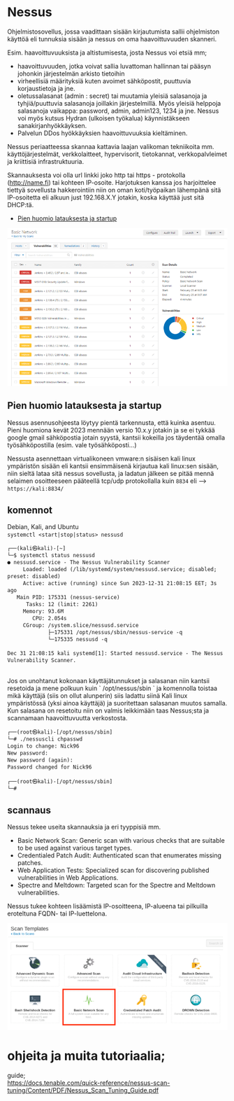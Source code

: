 # Nessus

Ohjelmistosovellus, jossa vaadittaan sisään kirjautumista sallii ohjelmiston käyttöä eli tunnuksia sisään ja nessus on oma haavoittuvuuden skanneri. 

Esim. haavoittuvuuksista ja altistumisesta, josta Nessus voi etsiä mm;
- haavoittuvuuden, jotka voivat sallia luvattoman hallinnan tai pääsyn johonkin järjestelmän arkisto tietoihin
- virheellisiä määrityksiä kuten avoimet sähköpostit, puuttuvia korjaustietoja ja jne.
- oletussalasanat (admin : secret) tai muutamia yleisiä salasanoja ja tyhjiä/puuttuvia salasanoja joillakin järjestelmillä. Myös yleisiä helppoja salasanoja vaikappa: password, admin, admin123, 1234 ja jne. Nessus voi myös kutsus Hydran (ulkoisen työkalua) käynnistäkseen sanakirjanhyökkäyksen.
- Palvelun DDos hyökkäyksien haavoittuvuuksia kieltäminen.

Nessus periaatteessa skannaa kattavia laajan valikoman tekniikoita mm. käyttöjärjestelmät, verkkolaitteet, hypervisorit, tietokannat, verkkopalvleimet ja kriittisiä infrastruktuuria. 

Skannauksesta voi olla url linkki joko http tai https - protokolla (http://name.fi) tai kohteen IP-osoite. Harjotuksen kanssa jos harjoittelee tiettyä sovellusta hakkerointiin niin on oman koti/työpaikan lähempänä sitä IP-osoitetta eli alkuun just 192.168.X.Y jotakin, koska käyttää just sitä DHCP:tä.

* [Pien huomio latauksesta ja startup](#pien-huomio-latauksesta-ja-startup)

![Alt text](nessus_image/nessus_1.png)

## Pien huomio latauksesta ja startup

Nessus asennusohjeesta löytyy pientä tarkennusta, että kuinka asentuu. Pieni huomiona kevät 2023 mennään versio 10.x.y jotakin ja se ei tykkää google gmail sähköpostia jotain syystä, kantsii kokeilla jos täydentää omalla työsähköpostilla (esim. vale työsähköposti...)

Nessusta asennettaan virtualikoneen vmware:n sisäisen kali linux ympäristön sisään eli kantsii ensimmäisenä kirjautua kali linux:sen sisään, niin sieltä lataa sitä nessus sovellusta, ja ladatun jälkeen se pitää mennä selaimen osoitteeseen pääteellä tcp/udp protokollalla kuin `8834` eli --> ` https://kali:8834/`

## komennot

Debian, Kali, and Ubuntu <br>
`systemctl <start|stop|status> nessusd`

```
┌──(kali㉿kali)-[~]
└─$ systemctl status nessusd
● nessusd.service - The Nessus Vulnerability Scanner
     Loaded: loaded (/lib/systemd/system/nessusd.service; disabled; preset: disabled)
     Active: active (running) since Sun 2023-12-31 21:08:15 EET; 3s ago
   Main PID: 175331 (nessus-service)
      Tasks: 12 (limit: 2261)
     Memory: 93.6M
        CPU: 2.054s
     CGroup: /system.slice/nessusd.service
             ├─175331 /opt/nessus/sbin/nessus-service -q
             └─175335 nessusd -q

Dec 31 21:08:15 kali systemd[1]: Started nessusd.service - The Nessus Vulnerability Scanner.

```

<br>
Jos on unohtanut kokonaan käyttäjätunnukset ja salasanan niin kantsii resetoida ja mene polkuun kuin ` /opt/nessus/sbin ` ja komennolla toistaa mikä käyttäjä (siis on ollut alunperin) siis ladattu siinä Kali linux ympäristössä (yksi ainoa käyttäjä) ja suoritettaan salasanan muutos samalla. Kun salasana on resetoitu niin on valmis leikkimään taas Nessus;sta ja scannamaan haavoittuvuutta verkostosta.

```
┌──(root㉿kali)-[/opt/nessus/sbin]
└─# ./nessuscli chpasswd
Login to change: Nick96
New password: 
New password (again): 
Password changed for Nick96
                                                                                                      
┌──(root㉿kali)-[/opt/nessus/sbin]
└─#
```

## scannaus

Nessus tekee useita skannauksia ja eri tyyppisiä mm.
-  Basic Network Scan: Generic scan with various checks that are suitable to be used against various target types.
-  Credentialed Patch Audit: Authenticated scan that enumerates missing patches.
-  Web Application Tests: Specialized scan for discovering published vulnerabilities in Web Applications.
-  Spectre and Meltdown: Targeted scan for the Spectre and Meltdown vulnerabilities.

Nessus tukee kohteen lisäämistä IP-osoitteena, IP-alueena tai pilkuilla eroteltuna FQDN- tai IP-luettelona.

![Alt text](nessus_image/nessus_2.png)

# ohjeita ja muita tutoriaalia;

guide; <br>
https://docs.tenable.com/quick-reference/nessus-scan-tuning/Content/PDF/Nessus_Scan_Tuning_Guide.pdf
